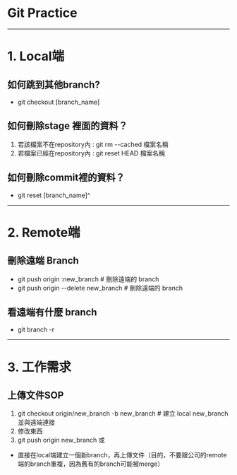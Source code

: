 # Git Practice
***
# 1. Local端 
## 如何跳到其他branch?
- git checkout [branch_name]
## 如何刪除stage 裡面的資料？
1. 若該檔案不在repository內 : git rm --cached 檔案名稱
2. 若檔案已經在repository內 : git reset HEAD 檔案名稱

## 如何刪除commit裡的資料？
- git reset [branch_name]^

***
# 2. Remote端
## 刪除遠端 Branch
- git push origin :new_branch # 刪除遠端的 branch
- git push origin --delete new_branch # 刪除遠端的 branch

## 看遠端有什麼 branch
- git branch -r 

***
# 3. 工作需求
## 上傳文件SOP
1. git checkout origin/new_branch -b new_branch # 建立 local new_branch 並與遠端連接
2. 修改東西
3. git push origin new_branch
或
- 直接在local端建立一個新branch，再上傳文件（目的，不要跟公司的remote端的branch重複，因為舊有的branch可能被merge）
